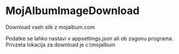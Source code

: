 # MojAlbumImageDownload
Download vseh slik z mojalbum.com

Podatke se lahko nastavi v appsettings.json ali ob zagonu programa. Privzeta lokacija za download je c:\mojalbum
